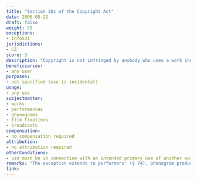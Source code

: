 ```yaml
---
title: "Section 38c of the Copyright Act"
date: 2006-05-22 
draft: false
weight: 59
exceptions:
- info53i
jurisdictions:
- CZ
score: 3
description: "Copyright is not infringed by anybody who uses a work incidentally, in connection with an intended primary use of another work or element." 
beneficiaries:
- any user
purposes: 
- not specified (use is incidental)
usage:
- any use
subjectmatter:
- works
- performances
- phonograms
- film fixations
- broadcasts
compensation:
- no compensation required
attribution: 
- no attribution required
otherConditions: 
- use must be in connection with an intended primary use of another work or element
remarks: "The exception extends to performers' (§ 74), phonogram producers' (§ 78), film producers' (§ 82) and broadcasters' rights (§ 86)."
link: 
---
```

